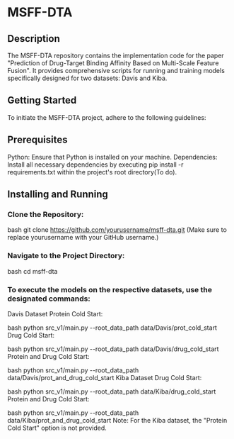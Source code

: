 # MSFF-DTA

## Description
The MSFF-DTA repository contains the implementation code for the paper "Prediction of Drug-Target Binding Affinity Based on Multi-Scale Feature Fusion". It provides comprehensive scripts for running and training models specifically designed for two datasets: Davis and Kiba.

## Getting Started
To initiate the MSFF-DTA project, adhere to the following guidelines:

## Prerequisites
Python: Ensure that Python is installed on your machine.
Dependencies: Install all necessary dependencies by executing pip install -r requirements.txt within the project's root directory(To do).

## Installing and Running
### Clone the Repository:
bash
git clone https://github.com/yourusername/msff-dta.git
(Make sure to replace yourusername with your GitHub username.)

### Navigate to the Project Directory:
bash
cd msff-dta

### To execute the models on the respective datasets, use the designated commands:
Davis Dataset
Protein Cold Start:

bash
python src_v1/main.py --root_data_path data/Davis/prot_cold_start
Drug Cold Start:

bash
python src_v1/main.py --root_data_path data/Davis/drug_cold_start
Protein and Drug Cold Start:

bash
python src_v1/main.py --root_data_path data/Davis/prot_and_drug_cold_start
Kiba Dataset
Drug Cold Start:

bash
python src_v1/main.py --root_data_path data/Kiba/drug_cold_start
Protein and Drug Cold Start:

bash
python src_v1/main.py --root_data_path data/Kiba/prot_and_drug_cold_start
Note: For the Kiba dataset, the "Protein Cold Start" option is not provided.

